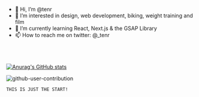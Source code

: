 

- 👋 Hi, I’m @tenr
- 👀 I’m interested in design, web development, biking, weight training and film
- 🌱 I’m currently learning React, Next.js & the GSAP Library 
- 📫 How to reach me on twitter: @_tenr 




<br>
<br>

[![Anurag's GitHub stats](https://github-readme-stats.vercel.app/api?username=tenr&count_private=true&hide=stars,issues&theme=ocean_dark)](https://github.com/tenr/github-readme-stats)


![github-user-contribution](https://user-images.githubusercontent.com/8810441/235407056-916e1ba2-10a6-41d6-8719-92606bed70b1.svg)

    THIS IS JUST THE START! 


<!---
tenr/tenr is a ✨ special ✨ repository because its `README.md` (this file) appears on your GitHub profile.
You can click the Preview link to take a look at your changes.
--->
